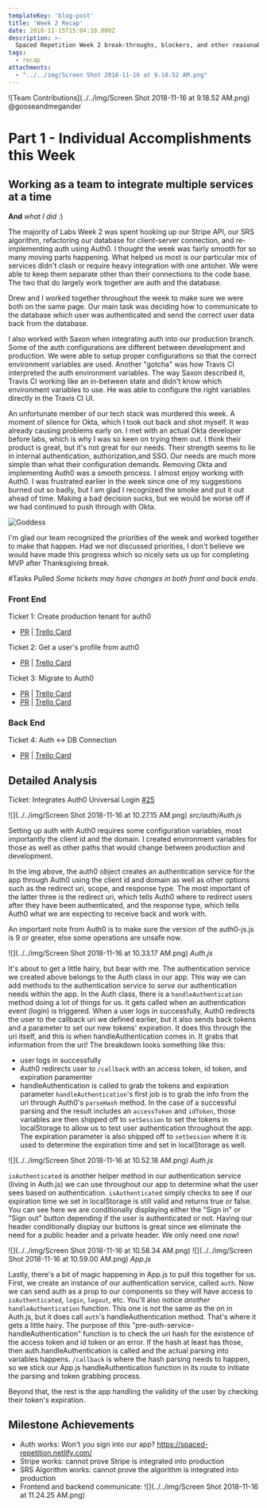 ```yaml
---
templateKey: 'blog-post'
title: 'Week 2 Recap'
date: 2018-11-15T15:04:10.000Z
description: >-
  Spaced Repetition Week 2 break-throughs, blockers, and other reasonable thoughts.
tags:
  - recap
attachments:
  - "../../img/Screen Shot 2018-11-16 at 9.18.52 AM.png"
---
```



![Team Contributions](../../img/Screen Shot 2018-11-16 at 9.18.52 AM.png)
@gooseandmegander

# Part 1 - Individual Accomplishments this Week
## Working as a team to integrate multiple services at a time
**And** _what I did_ :)

The majority of Labs Week 2 was spent hooking up our Stripe API, our SRS algorithm, refactoring our database for client-server connection, and re-implementing auth using Auth0. I thought the week was fairly smooth for so many moving parts happening. What helped us most is our particular mix of services didn't clash or require heavy integration with one antoher. We were able to keep them separate other than their connections to the code base. The two that do largely work together are auth and the database.

Drew and I worked together throughout the week to make sure we were both on the same page. Our main task was deciding how to communicate to the database _which_ user was authenticated and send the correct user data back from the database.

I also worked with Saxon when integrating auth into our production branch. Some of the auth configurations are different between development and production. We were able to setup proper configurations so that the correct environment variables are used. Another "gotcha" was how Travis CI interpreted the auth environment variables. The way Saxon described it, Travis CI working like an in-between state and didn't know which environment variables to use. He was able to configure the right variables directly in the Travis CI UI.

An unfortunate member of our tech stack was murdered this week. A moment of silence for Okta, which I took out back and shot myself. It was already causing problems early on. I met with an actual Okta developer before labs, which is why I was so keen on trying them out. I think their product is great, but it's not great for our needs. Their strength seems to lie in internal authentication, authorization,and SSO. Our needs are much more simple than what their configuration demands. Removing Okta and implementing Auth0 was a smooth process. I almost enjoy working with Auth0. I was frustrated earlier in the week since one of my suggestions burned out so badly, but I am glad I recognized the smoke and put it out ahead of time. Making a bad decision sucks, but we would be worse off if we had continued to push through with Okta.

![Goddess](https://media.giphy.com/media/q1zsIXcp8N2ne/giphy.gif)

I'm glad our team recognized the priorities of the week and worked together to make that happen. Had we not discussed priorities, I don't believe we would have made this progress which so nicely sets us up for completing MVP after Thanksgiving break.

#Tasks Pulled
_Some tickets may have changes in both front and back ends._
### Front End
Ticket 1: Create production tenant for auth0
  - [PR](https://github.com/Lambda-School-Labs/Labs8-SpacedRep/pull/32) | [Trello Card](https://trello.com/c/dGBpDArY)

Ticket 2: Get a user's profile from auth0 
 - [PR](https://github.com/Lambda-School-Labs/Labs8-SpacedRep/pull/27) | [Trello Card](https://trello.com/c/fZOlFmsn)

Ticket 3: Migrate to Auth0
- [PR](https://github.com/Lambda-School-Labs/Labs8-SpacedRep/pull/25) | [Trello Card](https://trello.com/c/FRQ19RtP)
- [PR](https://github.com/Lambda-School-Labs/Labs8-SpacedRep/pull/17) | [Trello Card](https://trello.com/c/FRQ19RtP)

### Back End

Ticket 4: Auth <-> DB Connection
- [PR](https://github.com/Lambda-School-Labs/Labs8-SpacedRep/pull/26) | [Trello Card](https://trello.com/c/4iLHZyWw)

## Detailed Analysis
Ticket: Integrates Auth0 Universal Login [#25](https://github.com/Lambda-School-Labs/Labs8-SpacedRep/pull/25/files)

![](../../img/Screen Shot 2018-11-16 at 10.27.15 AM.png)
_src/auth/Auth.js_

Setting up auth with Auth0 requires some configuration variables, most importantly the client id and the domain. I created environment variables for those as well as other paths that would change between production and development.

In the img above, the auth0 object creates an authentication service for the app through Auth0 using the client id and domain as well as other options such as the redirect uri, scope, and response type. The most important of the latter three is the redirect uri, which tells Auth0 where to redirect users after they have been authenticated, and the response type, which tells Auth0 what we are expecting to receive back and work with.

An important note from Auth0 is to make sure the version of the auth0-js.js is 9 or greater, else some operations are unsafe now.



![](../../img/Screen Shot 2018-11-16 at 10.33.17 AM.png)
_Auth.js_

It's about to get a little hairy, but bear with me. The authentication service we created above belongs to the Auth class in our app. This way we can add methods to the authentication service to _serve_ our authentication needs within the app. In the Auth class, there is a `handleAuthentication` method doing a lot of things for us. It gets called when an authentication event (login) is triggered. When a user logs in successfully, Auth0 redirects the user to the callback uri we defined earlier, but it also sends back tokens and a parameter to set our new tokens' expiration. It does this through the uri itself, and this is when handleAuthentication comes in. It grabs that information from the uri! The breakdown looks something like this:
- user logs in successfully
- Auth0 redirects user to `/callback` with an access token, id token, and expiration paramenter
- handleAuthentication is called to grab the tokens and expiration parameter
`handleAuthentication`'s first job is to grab the info from the uri through Auth0's `parseHash` method. In the case of a successful parsing and the result includes an `accessToken` and `idToken`, those variables are then shipped off to `setSession` to set the tokens in localStorage to allow us to test user authentication throughout the app. The expiration parameter is also shipped off to `setSession` where it is used to determine the expiration time and set in localStorage as well.

![](../../img/Screen Shot 2018-11-16 at 10.52.18 AM.png)
_Auth.js_


`isAuthenticated` is another helper method in our authentication service (living in Auth.js) we can use throughout our app to determine what the user sees based on authentication. `isAuthenticated` simply checks to see if our expiration time we set in localStorage is still valid and returns true or false. You can see here we are conditionally displaying either the "Sign in" or "Sign out" button depending if the user is authenticated or not. Having our header conditionally display our buttons is great since we eliminate the need for a public header and a private header. We only need one now!

![](../../img/Screen Shot 2018-11-16 at 10.58.34 AM.png)
![](../../img/Screen Shot 2018-11-16 at 10.59.00 AM.png)
_App.js_

Lastly, there's a bit of magic happening in App.js to pull this together for us. First, we create an instance of our authentication service, called `auth`. Now we can send auth as a prop to our components so they will have access to `isAuthenticated`, `login`, `logout`, etc. You'll also notice _another_ `handleAuthentication` function. This one is not the same as the on in Auth.js, but it does call `auth`'s handleAuthentication method. That's where it gets a little hairy. The purpose of this "pre-auth-service-handleAuthentication" function is to check the uri hash for the existence of the access token and id token or an error. If the hash at least has those, then auth.handleAuthentication is called and the actual parsing into variables happens. `/callback` is where the hash parsing needs to happen, so we stick our App.js handleAuthentication function in its route to initiate the parsing and token grabbing process.

Beyond that, the rest is the app handling the validity of the user by checking their token's expiration.

## Milestone Achievements

- Auth works: Won't you sign into our app? https://spaced-repetition.netlify.com/
- Stripe works: cannot prove Stripe is integrated into production
- SRS Algorithm works: cannot prove the algorithm is integrated into production
- Frontend and backend communicate:
![](../../img/Screen Shot 2018-11-16 at 11.24.25 AM.png)
